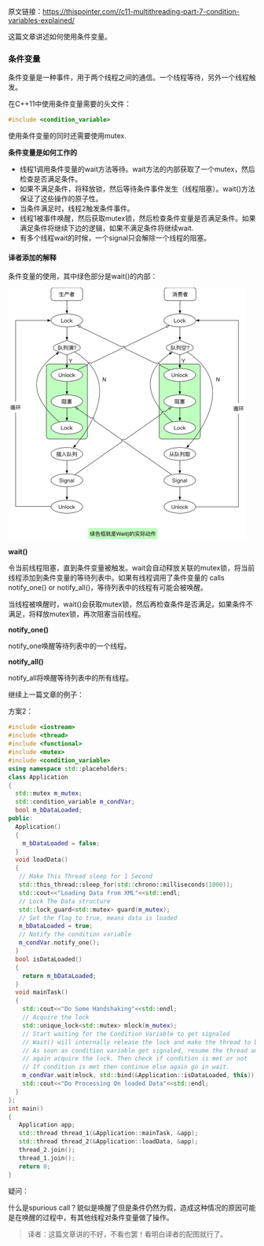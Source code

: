 原文链接：https://thispointer.com//c11-multithreading-part-7-condition-variables-explained/



这篇文章讲述如何使用条件变量。



### 条件变量

条件变量是一种事件，用于两个线程之间的通信。一个线程等待，另外一个线程触发。

在C++11中使用条件变量需要的头文件：

```c++
#include <condition_variable>
```

使用条件变量的同时还需要使用mutex.

**条件变量是如何工作的**

* 线程1调用条件变量的wait方法等待。wait方法的内部获取了一个mutex，然后检查是否满足条件。
* 如果不满足条件，将释放锁，然后等待条件事件发生（线程阻塞）。wait()方法保证了这些操作的原子性。
* 当条件满足时，线程2触发条件事件。
* 线程1被事件唤醒，然后获取mutex锁，然后检查条件变量是否满足条件。如果满足条件将继续下边的逻辑，如果不满足条件将继续wait.
* 有多个线程wait的时候，一个signal只会解除一个线程的阻塞。



#### 译者添加的解释

条件变量的使用，其中绿色部分是wait()的内部：

<img src="./img/conditon_var.png" alt="conditon_var" style="zoom:50%;" />



 **wait()**

令当前线程阻塞，直到条件变量被触发。wait会自动释放关联的mutex锁，将当前线程添加到条件变量的等待列表中。如果有线程调用了条件变量的 calls notify_one() or notify_all()，等待列表中的线程有可能会被唤醒。

当线程被唤醒时，wait()会获取mutex锁，然后再检查条件是否满足。如果条件不满足，将释放mutex锁，再次阻塞当前线程。



**notify_one()**

notify_one唤醒等待列表中的一个线程。



**notify_all()**

notify_all将唤醒等待列表中的所有线程。



继续上一篇文章的例子：

方案2：

```c++
#include <iostream>
#include <thread>
#include <functional>
#include <mutex>
#include <condition_variable>
using namespace std::placeholders;
class Application
{
  std::mutex m_mutex;
  std::condition_variable m_condVar;
  bool m_bDataLoaded;
public:
  Application()
  {
    m_bDataLoaded = false;
  }
  void loadData()
  {
   // Make This Thread sleep for 1 Second
   std::this_thread::sleep_for(std::chrono::milliseconds(1000));
   std::cout<<"Loading Data from XML"<<std::endl;
   // Lock The Data structure
   std::lock_guard<std::mutex> guard(m_mutex);
   // Set the flag to true, means data is loaded
   m_bDataLoaded = true;
   // Notify the condition variable
   m_condVar.notify_one();
  }
  bool isDataLoaded()
  {
    return m_bDataLoaded;
  }
  void mainTask()
  {
    std::cout<<"Do Some Handshaking"<<std::endl;
    // Acquire the lock
    std::unique_lock<std::mutex> mlock(m_mutex);
    // Start waiting for the Condition Variable to get signaled
    // Wait() will internally release the lock and make the thread to block
    // As soon as condition variable get signaled, resume the thread and
    // again acquire the lock. Then check if condition is met or not
    // If condition is met then continue else again go in wait.
    m_condVar.wait(mlock, std::bind(&Application::isDataLoaded, this));
    std::cout<<"Do Processing On loaded Data"<<std::endl;
  }
};
int main()
{
   Application app;
   std::thread thread_1(&Application::mainTask, &app);
   std::thread thread_2(&Application::loadData, &app);
   thread_2.join();
   thread_1.join();
   return 0;
}
```



疑问：

什么是spurious call？貌似是唤醒了但是条件仍然为假，造成这种情况的原因可能是在唤醒的过程中，有其他线程对条件变量做了操作。



> 译者：这篇文章讲的不好，不看也罢！看明白译者的配图就行了。